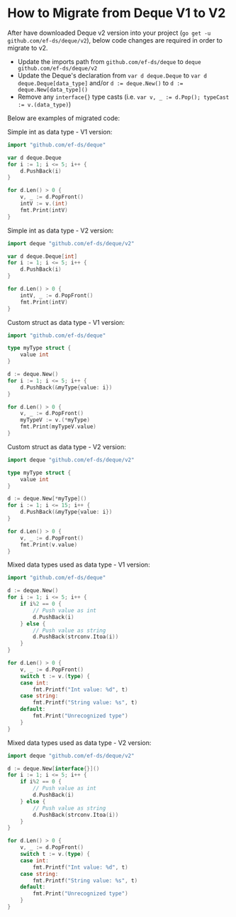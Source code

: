 # How to Migrate from Deque V1 to V2

After have downloaded Deque v2 version into your project (`go get -u github.com/ef-ds/deque/v2`), below code changes are required in order to migrate to v2.

- Update the imports path from `github.com/ef-ds/deque` to `deque github.com/ef-ds/deque/v2`
- Update the Deque's declaration from `var d deque.Deque` to `var d deque.Deque[data_type]` and/or `d := deque.New()` to `d := deque.New[data_type]()`
- Remove any `interface{}` type casts (i.e. `var v, _ := d.Pop(); typeCast := v.(data_type)`)

Below are examples of migrated code:

Simple int as data type - V1 version:
```go
import "github.com/ef-ds/deque"

var d deque.Deque
for i := 1; i <= 5; i++ {
    d.PushBack(i)
}

for d.Len() > 0 {
    v, _ := d.PopFront()
    intV := v.(int)
    fmt.Print(intV)
}
```

Simple int as data type - V2 version:
```go
import deque "github.com/ef-ds/deque/v2"

var d deque.Deque[int]
for i := 1; i <= 5; i++ {
    d.PushBack(i)
}

for d.Len() > 0 {
    intV, _ := d.PopFront()
    fmt.Print(intV)
}
```

Custom struct as data type - V1 version:
```go
import "github.com/ef-ds/deque"

type myType struct {
    value int
}

d := deque.New()
for i := 1; i <= 5; i++ {
    d.PushBack(&myType{value: i})
}

for d.Len() > 0 {
    v, _ := d.PopFront()
    myTypeV := v.(*myType)
    fmt.Print(myTypeV.value)
}
```

Custom struct as data type - V2 version:
```go
import deque "github.com/ef-ds/deque/v2"

type myType struct {
    value int
}

d := deque.New[*myType]()
for i := 1; i <= 15; i++ {
    d.PushBack(&myType{value: i})
}

for d.Len() > 0 {
    v, _ := d.PopFront()
    fmt.Print(v.value)
}
```

Mixed data types used as data type - V1 version:
```go
import "github.com/ef-ds/deque"

d := deque.New()
for i := 1; i <= 5; i++ {
    if i%2 == 0 {
        // Push value as int
        d.PushBack(i)
    } else {
        // Push value as string
        d.PushBack(strconv.Itoa(i))
    }
}

for d.Len() > 0 {
    v, _ := d.PopFront()
    switch t := v.(type) {
    case int:
        fmt.Printf("Int value: %d", t)
    case string:
        fmt.Printf("String value: %s", t)
    default:
        fmt.Print("Unrecognized type")
    }
}
```

Mixed data types used as data type - V2 version:
```go
import deque "github.com/ef-ds/deque/v2"

d := deque.New[interface{}]()
for i := 1; i <= 5; i++ {
    if i%2 == 0 {
        // Push value as int
        d.PushBack(i)
    } else {
        // Push value as string
        d.PushBack(strconv.Itoa(i))
    }
}

for d.Len() > 0 {
    v, _ := d.PopFront()
    switch t := v.(type) {
    case int:
        fmt.Printf("Int value: %d", t)
    case string:
        fmt.Printf("String value: %s", t)
    default:
        fmt.Print("Unrecognized type")
    }
}
```
